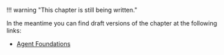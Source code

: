 !!! warning "This chapter is still being written."

In the meantime you can find draft versions of the chapter at the following links:

 * [Agent Foundations](https://docs.google.com/document/d/1z4CwGDUzHvPvfXNxyfDaIfh9kK1JBJWEcfdGUutfJY0/edit)

